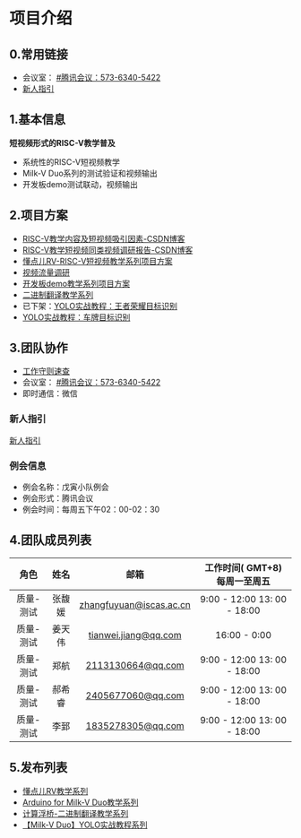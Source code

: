 # 项目介绍

## 0.常用链接

- 会议室： [#腾讯会议：573-6340-5422](https://meeting.tencent.com/dm/rT2cne6IsIew)
- [新人指引](https://github.com/DuoQilai/PLCT-Works/blob/main/RISC-V_short_video/baby_book.md)
## 1.基本信息

**短视频形式的RISC-V教学普及**

- 系统性的RISC-V短视频教学
- Milk-V Duo系列的测试验证和视频输出
- 开发板demo测试联动，视频输出

## 2.项目方案

- [RISC-V教学内容及短视频吸引因素-CSDN博客](https://blog.csdn.net/jtwqwq/article/details/139909781?app_version=6.3.8&code=app_1562916241&csdn_share_tail=%7B%22type%22%3A%22blog%22%2C%22rType%22%3A%22article%22%2C%22rId%22%3A%22139909781%22%2C%22source%22%3A%22jtwqwq%22%7D&uLinkId=usr1mkqgl919blen&utm_source=app)
- [RISC-V教学短视频同类视频调研报告-CSDN博客](https://blog.csdn.net/jtwqwq/article/details/139909796?app_version=6.3.8&code=app_1562916241&csdn_share_tail=%7B%22type%22%3A%22blog%22%2C%22rType%22%3A%22article%22%2C%22rId%22%3A%22139909796%22%2C%22source%22%3A%22jtwqwq%22%7D&uLinkId=usr1mkqgl919blen&utm_source=app)
- [懂点儿RV-RISC-V短视频教学系列项目方案](https://github.com/DuoQilai/PLCT-Works/blob/main/RISC-V_short_video/Project_proposal.md)
- [视频流量调研](https://github.com/DuoQilai/PLCT-Works/blob/main/RISC-V_short_video/Research_Document/video_ResearchDocument.md)
- [开发板demo教学系列项目方案](https://github.com/DuoQilai/PLCT-Works/blob/main/RISC-V_short_video/best_practice_proposal.md)
- [二进制翻译教学系列](https://github.com/DuoQilai/PLCT-Works/blob/main/RISC-V_short_video/Project_proposal_box64.md)
- 已下架：[YOLO实战教程：王者荣耀目标识别](https://github.com/DuoQilai/PLCT-Works/blob/main/RISC-V_short_video/Project_proposal_yolo11.md)
- [YOLO实战教程：车牌目标识别](https://github.com/DuoQilai/PLCT-Works/blob/main/RISC-V_short_video/Project_proposal_yolo11_new.md)

## 3.团队协作

- [工作守则速查](https://github.com/lazyparser/survival-manual-for-interns/edit/master/rules.rst)
- 会议室： [#腾讯会议：573-6340-5422](https://meeting.tencent.com/dm/rT2cne6IsIew)
- 即时通信：微信

### 新人指引

[新人指引](https://github.com/DuoQilai/PLCT-Works/blob/main/RISC-V_short_video/baby_book.md)
### 例会信息

- 例会名称：戊寅小队例会
- 例会形式：腾讯会议
- 例会时间：每周五下午02：00-02：30

## 4.团队成员列表

|  角色   | 姓名  |           邮箱            |     工作时间( GMT+8) 每周一至周五     |
| :---: | :-: | :---------------------: | :-------------------------: |
| 质量-测试 | 张馥媛 | zhangfuyuan@iscas.ac.cn | 9:00 - 12:00 13: 00 - 18:00 |
| 质量-测试 | 姜天伟 |  tianwei.jiang@qq.com   |        16:00 - 0:00         |
| 质量-测试 | 郑航  |    2113130664@qq.com    | 9:00 - 12:00 13: 00 - 18:00 |
| 质量-测试 | 郝希睿 |    2405677060@qq.com    | 9:00 - 12:00 13: 00 - 18:00 |
| 质量-测试 | 李郅  |    1835278305@qq.com    | 9:00 - 12:00 13: 00 - 18:00 |

## 5.发布列表

- [懂点儿RV教学系列](https://space.bilibili.com/1829697/lists/3467927?type=season)
- [Arduino for Milk-V Duo教学系列](https://space.bilibili.com/1829697/lists/3744568?type=season)
- [计算浮桥-二进制翻译教学系列](https://space.bilibili.com/1829697/lists/4096361?type=season)
- [【Milk-V Duo】YOLO实战教程系列](https://space.bilibili.com/1829697/lists/5119595?type=season)
